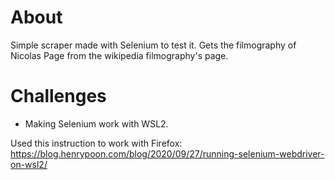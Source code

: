 # About

Simple scraper made with Selenium to test it. Gets the filmography of Nicolas Page from the wikipedia  filmography's page.

# Challenges

* Making Selenium work with WSL2.

Used this instruction to work with Firefox: https://blog.henrypoon.com/blog/2020/09/27/running-selenium-webdriver-on-wsl2/
